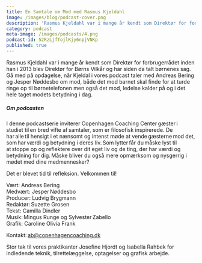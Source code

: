 ```yaml
---
title: En Samtale om Mod med Rasmus Kjeldahl
image: /images/blog/podcast-cover.png
description: 'Rasmus Kjeldahl var i mange år kendt som Direktør for forbrugerrådet inden han i 2013 blev Direktør for Børns Vilkår og har siden da talt børnenes sag. Gå med på opdagelse, når Kjeldal i vores podcast taler med Andreas Bering og Jesper Nøddesbo om mod, både det mod barnet skal finde for at turde ringe op til børnetelefonen men også det mod, ledelse kalder på og i det hele taget modets betydning i dag.'
category: podcast
meta-image: /images/podcasts/4.png
podcast-id: 52RzLjfTojlKjy6npjVNKp
published: true
---
```


Rasmus Kjeldahl var i mange år kendt som Direktør for forbrugerrådet inden han i 2013 blev Direktør for Børns Vilkår og har siden da talt børnenes sag. Gå med på opdagelse, når Kjeldal i vores podcast taler med Andreas Bering og Jesper Nøddesbo om mod, både det mod barnet skal finde for at turde ringe op til børnetelefonen men også det mod, ledelse kalder på og i det hele taget modets betydning i dag.

##### Om podcasten

I denne podcastserie inviterer Copenhagen Coaching Center gæster i studiet til en bred vifte af samtaler, som er filosofisk inspirerede. De har alle til hensigt i et nænsomt og intenst møde at vende gæsterne mod det, som har værdi og betydning i deres liv. Som lytter får du måske lyst til at stoppe op og reflektere over dit eget liv og de ting, der har værdi og betydning for dig. Måske bliver du også mere opmærksom og nysgerrig i mødet med dine medmennesker?

Det er blevet tid til refleksion. Velkommen til!  

Vært: Andreas Bering<br>
Medvært: Jesper Nøddesbo<br>
Producer: Ludvig Brygmann<br>
Redaktør: Suzette Grosen<br>
Tekst: Camilla Dindler<br>
Musik: Mingus Runge og Sylvester Zabello<br>
Grafik: Caroline Olivia Frank

Kontakt: ab@copenhagencoaching.dk

Stor tak til vores praktikanter Josefine Hjordt og Isabella Rahbek for indledende teknik, tilrettelæggelse, optagelser og grafisk arbejde.